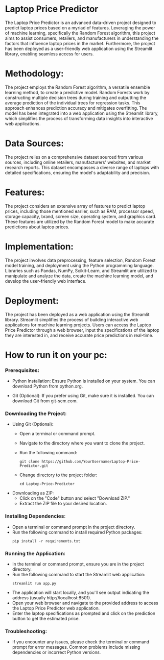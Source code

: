 
# Laptop Price Predictor

The Laptop Price Predictor is an advanced data-driven project designed to predict laptop prices based on a myriad of features. Leveraging the power of machine learning, specifically the Random Forest algorithm, this project aims to assist consumers, retailers, and manufacturers in understanding the factors that influence laptop prices in the market. Furthermore, the project has been deployed as a user-friendly web application using the Streamlit library, enabling seamless access for users.

# Methodology:
The project employs the Random Forest algorithm, a versatile ensemble learning method, to create a predictive model. Random Forests work by constructing multiple decision trees during training and outputting the average prediction of the individual trees for regression tasks. This approach enhances prediction accuracy and mitigates overfitting. The model has been integrated into a web application using the Streamlit library, which simplifies the process of transforming data insights into interactive web applications.

# Data Sources:
The project relies on a comprehensive dataset sourced from various sources, including online retailers, manufacturers' websites, and market research reports. This dataset encompasses a diverse range of laptops with detailed specifications, ensuring the model's adaptability and precision.

# Features:
The project considers an extensive array of features to predict laptop prices, including those mentioned earlier, such as RAM, processor speed, storage capacity, brand, screen size, operating system, and graphics card. These features are utilized by the Random Forest model to make accurate predictions about laptop prices.

# Implementation:
The project involves data preprocessing, feature selection, Random Forest model training, and deployment using the Python programming language. Libraries such as Pandas, NumPy, Scikit-Learn, and Streamlit are utilized to manipulate and analyze the data, create the machine learning model, and develop the user-friendly web interface.

# Deployment:
The project has been deployed as a web application using the Streamlit library. Streamlit simplifies the process of building interactive web applications for machine learning projects. Users can access the Laptop Price Predictor through a web browser, input the specifications of the laptop they are interested in, and receive accurate price predictions in real-time.

# How to run it on your pc:
### Prerequisites:

 * Python Installation: Ensure Python is installed on your system. You can download Python from python.org.

 * Git (Optional): If you prefer using Git, make sure it is installed. You can download Git from git-scm.com.

### Downloading the Project:

 * Using Git (Optional):
     * Open a terminal or command prompt.
     * Navigate to the directory where you want to clone the project.
     * Run the following command:
        
        ```
        git clone https://github.com/YourUsername/Laptop-Price-Predictor.git 
        ```
     * Change directory to the project folder:
         ``` 
         cd Laptop-Price-Predictor
         ```
 * Downloading as ZIP:
     * Click on the "Code" button and select "Download ZIP."
     * Extract the ZIP file to your desired location.

### Installing Dependencies:

 * Open a terminal or command prompt in the project directory.
 * Run the following command to install required Python packages:
    ```
    pip install -r requirements.txt
    ```

### Running the Application:

 * In the terminal or command prompt, ensure you are in the project directory.
 * Run the following command to start the Streamlit web application:
     ```
    streamlit run app.py
    ```
 * The application will start locally, and you'll see output indicating the address (usually http://localhost:8501).
 * Open your web browser and navigate to the provided address to access the Laptop Price Predictor web application.
 * Enter the laptop specifications as prompted and click on the prediction button to get the estimated price.

### Troubleshooting:

 * If you encounter any issues, please check the terminal or command prompt for error messages. Common problems include missing dependencies or incorrect Python versions.